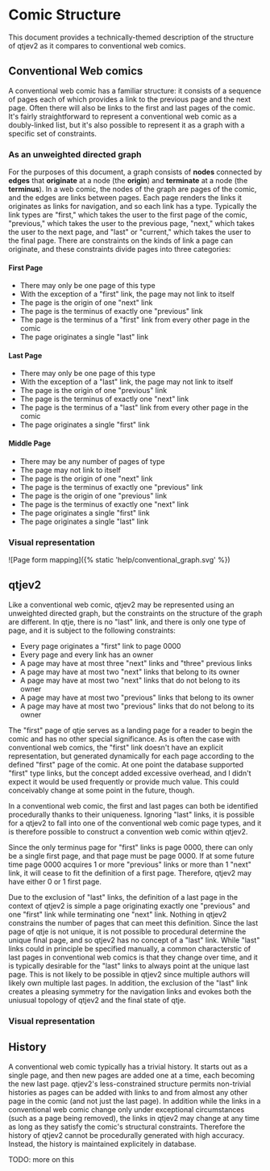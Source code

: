 # Comic Structure

This document provides a technically-themed description of the structure of qtjev2 as it compares to conventional web comics.

## Conventional Web comics

A conventional web comic has a familiar structure: it consists of a sequence of pages each of which provides a link to the previous page and the next page. Often there will also be links to the first and last pages of the comic. It's fairly straightforward to represent a conventional web comic as a doubly-linked list, but it's also possible to represent it as a graph with a specific set of constraints.

### As an unweighted directed graph

For the purposes of this document, a graph consists of **nodes** connected by **edges** that **originate** at a node (the **origin**) and **terminate** at a node (the **terminus**). In a web comic, the nodes of the graph are pages of the comic, and the edges are links between pages. Each page renders the links it originates as links for navigation, and so each link has a type. Typically the link types are "first," which takes the user to the first page of the comic, "previous," which takes the user to the previous page, "next," which takes the user to the next page, and "last" or "current," which takes the user to the final page. There are constraints on the kinds of link a page can originate, and these constraints divide pages into three categories:

#### First Page

* There may only be one page of this type
* With the exception of a "first" link, the page may not link to itself
* The page is the origin of one "next" link
* The page is the terminus of exactly one "previous" link
* The page is the terminus of a "first" link from every other page in the comic
* The page originates a single "last" link

#### Last Page

* There may only be one page of this type
* With the exception of a "last" link, the page may not link to itself
* The page is the origin of one "previous" link
* The page is the terminus of exactly one "next" link
* The page is the terminus of a "last" link from every other page in the comic
* The page originates a single "first" link

#### Middle Page

* There may be any number of pages of type
* The page may not link to itself
* The page is the origin of one "next" link
* The page is the terminus of exactly one "previous" link
* The page is the origin of one "previous" link
* The page is the terminus of exactly one "next" link
* The page originates a single "first" link
* The page originates a single "last" link

### Visual representation

![Page form mapping]({% static 'help/conventional_graph.svg' %})


## qtjev2

Like a conventional web comic, qtjev2 may be represented using an unweighted directed graph, but the constraints on the structure of the graph are different. In qtje, there is no "last" link, and there is only one type of page, and it is subject to the following constraints:

* Every page originates a "first" link to page 0000
* Every page and every link has an owner
* A page may have at most three "next" links and "three" previous links
* A page may have at most two "next" links that belong to its owner
* A page may have at most two "next" links that do not belong to its owner
* A page may have at most two "previous" links that belong to its owner
* A page may have at most two "previous" links that do not belong to its owner

The "first" page of qtje serves as a landing page for a reader to begin the comic and has no other special significance. As is often the case with conventional web comics, the "first" link doesn't have an explicit representation, but generated dynamically for each page according to the defined "first" page of the comic. At one point the database supported "first" type links, but the concept added excessive overhead, and I didn't expect it would be used frequently or provide much value. This could conceivably change at some point in the future, though.

In a conventional web comic, the first and last pages can both be identified procedurally thanks to their uniqueness. Ignoring "last" links, it is possible for a qtjev2 to fall into one of the conventional web comic page types, and it is therefore possible to construct a convention web comic within qtjev2. 

Since the only terminus page for "first" links is page 0000, there can only be a single first page, and that page must be page 0000. If at some future time page 0000 acquires 1 or more "previous" links or more than 1 "next" link, it will cease to fit the definition of a first page. Therefore, qtjev2 may have either 0 or 1 first page.

Due to the exclusion of "last" links, the definition of a last page in the context of qtjev2 is simple a page originating exactly one "previous" and one "first" link while terminating one "next" link. Nothing in qtjev2 constrains the number of pages that can meet this definition. Since the last page of qtje is not unique, it is not possible to procedural determine the unique final page, and so qtjev2 has no concept of a "last" link. While "last" links could in principle be specified manually, a common characterstic of last pages in conventional web comics is that they change over time, and it is typically desirable for the "last" links to always point at the unique last page. This is not likely to be possible in qtjev2 since multiple authors will likely own multiple last pages. In addition, the exclusion of the "last" link creates a pleasing symmetry for the navigation links and evokes both the uniusual topology of qtjev2 and the final state of qtje.


### Visual representation



## History

A conventional web comic typically has a trivial history. It starts out as a single page, and then new pages are added one at a time, each becoming the new last page. qtjev2's less-constrained structure permits non-trivial histories as pages can be added with links to and from almost any other page in the comic (and not just the last page). In addition while the links in a conventional web comic change only under exceptional circumstances (such as a page being removed), the links in qtjev2 may change at any time as long as they satisfy the comic's structural constraints. Therefore the history of qtjev2 cannot be procedurally generated with high accuracy. Instead, the history is maintained explicitely in database.

TODO: more on this




